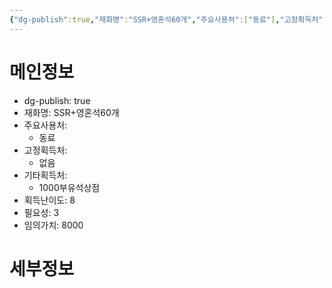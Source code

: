 ```yaml
---
{"dg-publish":true,"재화명":"SSR+영혼석60개","주요사용처":["동료"],"고정획득처":["없음"],"기타획득처":["1000부유석상점"],"획득난이도":8,"필요성":3,"임의가치":8000,"permalink":"/Publish/Goods/Currencies/SSR+영혼석60개/","dgPassFrontmatter":true}
---
```


<span><span><h1 data-heading="메인정보" dir="auto">메인정보</h1></span></span><p><ul class="dataview dataview-ul dataview-result-object-ul"><li class="dataview dataview-li dataview-result-object-li">dg-publish: <span>true</span></li><li class="dataview dataview-li dataview-result-object-li">재화명: <span>SSR+영혼석60개</span></li><li class="dataview dataview-li dataview-result-object-li">주요사용처: <ul class="dataview dataview-ul dataview-result-list-ul"><li class="dataview-result-list-li"><span>동료</span></li></ul></li><li class="dataview dataview-li dataview-result-object-li">고정획득처: <ul class="dataview dataview-ul dataview-result-list-ul"><li class="dataview-result-list-li"><span>없음</span></li></ul></li><li class="dataview dataview-li dataview-result-object-li">기타획득처: <ul class="dataview dataview-ul dataview-result-list-ul"><li class="dataview-result-list-li"><span>1000부유석상점</span></li></ul></li><li class="dataview dataview-li dataview-result-object-li">획득난이도: <span>8</span></li><li class="dataview dataview-li dataview-result-object-li">필요성: <span>3</span></li><li class="dataview dataview-li dataview-result-object-li">임의가치: <span>8000</span></li></ul></p><span><span><h1 data-heading="세부정보" dir="auto">세부정보</h1></span></span>


